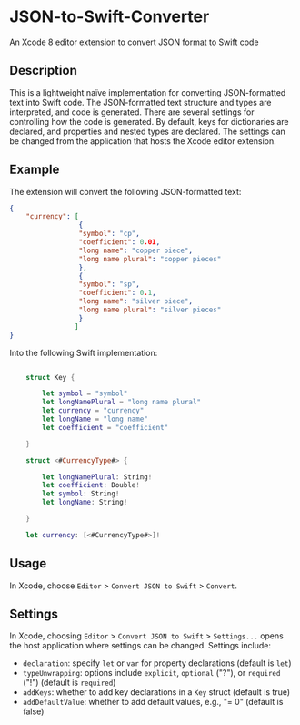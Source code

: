# JSON-to-Swift-Converter
An Xcode 8 editor extension to convert JSON format to Swift code

## Description
This is a lightweight naïve implementation for converting JSON-formatted text into Swift code. The JSON-formatted text structure and types are interpreted, and code is generated.
There are several settings for controlling how the code is generated. By default, keys for dictionaries are declared, and properties and nested types are declared. The settings can be changed from the application that hosts the Xcode editor extension.

## Example

The extension will convert the following JSON-formatted text:
```json
{
    "currency": [
                 {
                 "symbol": "cp",
                 "coefficient": 0.01,
                 "long name": "copper piece",
                 "long name plural": "copper pieces"
                 },
                 {
                 "symbol": "sp",
                 "coefficient": 0.1,
                 "long name": "silver piece",
                 "long name plural": "silver pieces"
                 }
                ]
}
```
Into the following Swift implementation:

```swift

    struct Key {

        let symbol = "symbol"
        let longNamePlural = "long name plural"
        let currency = "currency"
        let longName = "long name"
        let coefficient = "coefficient"

    }

    struct <#CurrencyType#> {

        let longNamePlural: String!
        let coefficient: Double!
        let symbol: String!
        let longName: String!

    }

    let currency: [<#CurrencyType#>]!

```

## Usage
In Xcode, choose `Editor` > `Convert JSON to Swift` > `Convert`. 

## Settings

In Xcode, choosing `Editor` > `Convert JSON to Swift` > `Settings...` opens the host application where settings can be changed. Settings include:

- `declaration`: specify `let` or `var` for property declarations (default is `let`)
- `typeUnwrapping`: options include `explicit`, `optional` ("?"), or `required` ("!") (default is `required`)
- `addKeys`: whether to add key declarations in a `Key` struct (default is true)
- `addDefaultValue`: whether to add default values, e.g., "= 0" (default is false)
